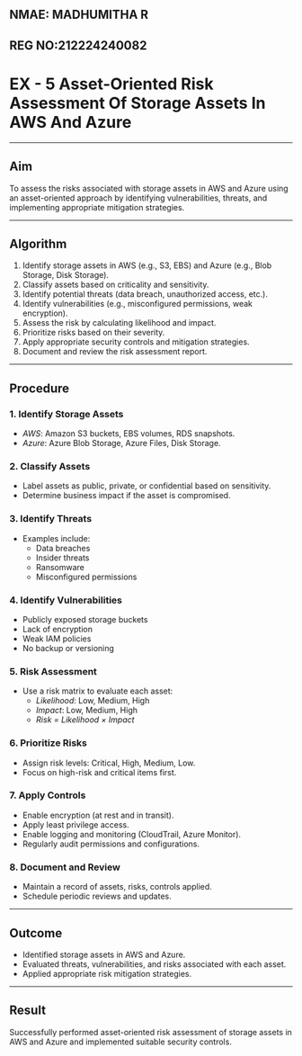 ## NMAE: MADHUMITHA R
## REG NO:212224240082
# EX - 5 Asset-Oriented Risk Assessment Of Storage Assets In AWS And Azure

---

## Aim

To assess the risks associated with storage assets in AWS and Azure using an asset-oriented approach by identifying vulnerabilities, threats, and implementing appropriate mitigation strategies.

---

## Algorithm

1. Identify storage assets in AWS (e.g., S3, EBS) and Azure (e.g., Blob Storage, Disk Storage).
2. Classify assets based on criticality and sensitivity.
3. Identify potential threats (data breach, unauthorized access, etc.).
4. Identify vulnerabilities (e.g., misconfigured permissions, weak encryption).
5. Assess the risk by calculating likelihood and impact.
6. Prioritize risks based on their severity.
7. Apply appropriate security controls and mitigation strategies.
8. Document and review the risk assessment report.

---

## Procedure

### 1. Identify Storage Assets

- *AWS*: Amazon S3 buckets, EBS volumes, RDS snapshots.
- *Azure*: Azure Blob Storage, Azure Files, Disk Storage.

### 2. Classify Assets

- Label assets as public, private, or confidential based on sensitivity.
- Determine business impact if the asset is compromised.

### 3. Identify Threats

- Examples include:
  - Data breaches
  - Insider threats
  - Ransomware
  - Misconfigured permissions

### 4. Identify Vulnerabilities

- Publicly exposed storage buckets
- Lack of encryption
- Weak IAM policies
- No backup or versioning

### 5. Risk Assessment

- Use a risk matrix to evaluate each asset:
  - *Likelihood*: Low, Medium, High
  - *Impact*: Low, Medium, High
  - *Risk = Likelihood × Impact*

### 6. Prioritize Risks

- Assign risk levels: Critical, High, Medium, Low.
- Focus on high-risk and critical items first.

### 7. Apply Controls

- Enable encryption (at rest and in transit).
- Apply least privilege access.
- Enable logging and monitoring (CloudTrail, Azure Monitor).
- Regularly audit permissions and configurations.

### 8. Document and Review

- Maintain a record of assets, risks, controls applied.
- Schedule periodic reviews and updates.

---

## Outcome

- Identified storage assets in AWS and Azure.
- Evaluated threats, vulnerabilities, and risks associated with each asset.
- Applied appropriate risk mitigation strategies.

---

## Result

Successfully performed asset-oriented risk assessment of storage assets in AWS and Azure and implemented suitable security controls.
